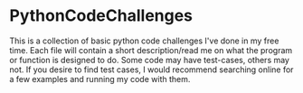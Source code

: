 # PythonCodeChallenges
This is a collection of basic python code challenges I've done in my free time. Each file
will contain a short description/read me on what the program or function is designed to do. Some code may have test-cases, others may not.
If you desire to find test cases, I would recommend searching online for a few examples and running my code with them.
